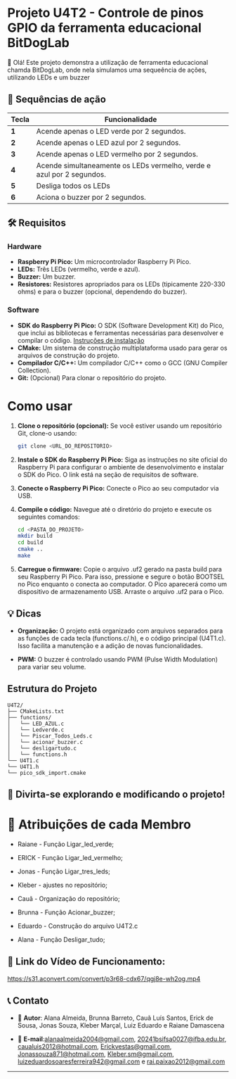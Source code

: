 # Projeto U4T2 - Controle de pinos GPIO da ferramenta educacional BitDogLab

👋 Olá! Este projeto demonstra a utilização de ferramenta educacional chamda BitDogLab, onde nela simulamos uma sequeência de ações, utilizando LEDs e um buzzer


## 🚀 Sequências de ação

| Tecla | Funcionalidade                                      |
|-------|---------------------------------------------------|
| **1**  | Acende apenas o LED verde por 2 segundos. |
| **2**  | Acende apenas o LED azul por 2 segundos.  |
| **3**  | Acende apenas o LED vermelho por 2 segundos. |
| **4**  | Acende simultaneamente os LEDs vermelho, verde e azul por 2 segundos.                 |
| **5**  | Desliga todos os LEDs |
| **6**  | Aciona o buzzer por 2 segundos.     |




## 🛠️ Requisitos

### Hardware

* **Raspberry Pi Pico:**  Um microcontrolador Raspberry Pi Pico.
* **LEDs:** Três LEDs (vermelho, verde e azul).
* **Buzzer:** Um buzzer.
* **Resistores:** Resistores apropriados para os LEDs (tipicamente 220-330 ohms) e para o buzzer (opcional, dependendo do buzzer).

### Software

* **SDK do Raspberry Pi Pico:** O SDK (Software Development Kit) do Pico, que inclui as bibliotecas e ferramentas necessárias para desenvolver e compilar o código. [Instruções de instalação](https://www.raspberrypi.com/documentation/pico/getting-started/)
* **CMake:** Um sistema de construção multiplataforma usado para gerar os arquivos de construção do projeto.
* **Compilador C/C++:**  Um compilador C/C++ como o GCC (GNU Compiler Collection).
* **Git:** (Opcional) Para clonar o repositório do projeto.


# Como usar

1. **Clone o repositório (opcional):**
   Se você estiver usando um repositório Git, clone-o usando:
   ```bash
   git clone <URL_DO_REPOSITORIO>
   ```

2. **Instale o SDK do Raspberry Pi Pico:**
   Siga as instruções no site oficial do Raspberry Pi para configurar o ambiente de desenvolvimento e instalar o SDK do Pico. O link está na seção de requisitos de software.

3. **Conecte o Raspberry Pi Pico:**
   Conecte o Pico ao seu computador via USB.

4. **Compile o código:**
   Navegue até o diretório do projeto e execute os seguintes comandos:
   ```bash
   cd <PASTA_DO_PROJETO>
   mkdir build
   cd build
   cmake ..
   make
   ```

5. **Carregue o firmware:**
   Copie o arquivo .uf2 gerado na pasta build para seu Raspberry Pi Pico. Para isso, pressione e segure o botão BOOTSEL no Pico enquanto o conecta ao computador. O Pico aparecerá como um dispositivo de armazenamento USB. Arraste o arquivo .uf2 para o Pico.

## 💡 Dicas

* **Organização:** O projeto está organizado com arquivos separados para as funções de cada tecla (functions.c/.h), e o código principal (U4T1.c). Isso facilita a manutenção e a adição de novas funcionalidades.

* **PWM:** O buzzer é controlado usando PWM (Pulse Width Modulation) para variar seu volume.

## Estrutura do Projeto
```
U4T2/
├── CMakeLists.txt
├── functions/
│   └── LED_AZUL.c
│   └── Ledverde.c
│   └── Piscar_Todos_Leds.c
│   └── acionar_buzzer.c
│   └── desligartudo.c
│   └── functions.h
└── U4T1.c
└── U4T1.h
└── pico_sdk_import.cmake
```

## 🎉 Divirta-se explorando e modificando o projeto!

# 👥 Atribuições de cada Membro

- Raiane - Função Ligar_led_verde;

- ERICK - Função Ligar_led_vermelho;

- Jonas - Função Ligar_tres_leds;

- Kleber - ajustes no repositório;

- Cauã - Organização do repositório;

- Brunna - Função Acionar_buzzer;

- Eduardo - Construção do arquivo U4T2.c

- Alana - Função Desligar_tudo;

 ## 🔗 Link do Vídeo de Funcionamento:

https://s31.aconvert.com/convert/p3r68-cdx67/qgj8e-wh2og.mp4

## 📞 Contato

- 👤 **Autor**: Alana Almeida, Brunna Barreto, Cauã Luís Santos, Erick de Sousa, Jonas Souza, Kleber Marçal, Luiz Eduardo e Raiane Damascena 
 
- 📧 **E-mail**:alanaalmeida2004@gmail.com, 20241bsifsa0027@ifba.edu.br, caualuis2012@hotmail.com, Erickvestas@gmail.com, Jonassouza871@hotmail.com, Kleber.sm@gmail.com, luizeduardosoaresferreira942@gmail.com e rai.paixao2012@gmail.com

--- 
